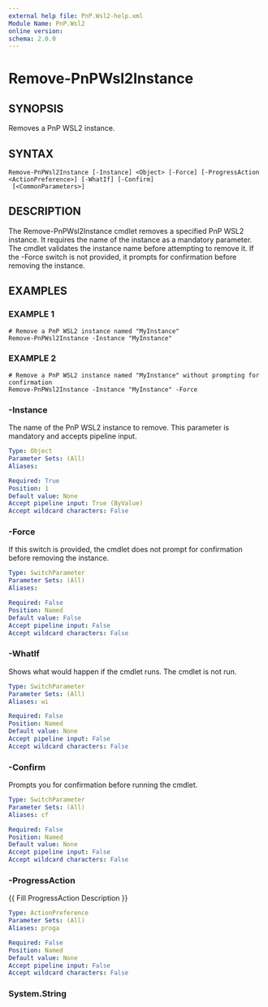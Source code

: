 ```yaml
---
external help file: PnP.Wsl2-help.xml
Module Name: PnP.Wsl2
online version:
schema: 2.0.0
---
```


# Remove-PnPWsl2Instance

## SYNOPSIS
Removes a PnP WSL2 instance.

## SYNTAX

```
Remove-PnPWsl2Instance [-Instance] <Object> [-Force] [-ProgressAction <ActionPreference>] [-WhatIf] [-Confirm]
 [<CommonParameters>]
```

## DESCRIPTION
The Remove-PnPWsl2Instance cmdlet removes a specified PnP WSL2 instance.
It requires the name of the instance as a mandatory parameter.
The cmdlet validates the instance name before attempting to remove it.
If the -Force switch is not provided, it prompts for confirmation before removing the instance.

## EXAMPLES

### EXAMPLE 1
```
# Remove a PnP WSL2 instance named "MyInstance"
Remove-PnPWsl2Instance -Instance "MyInstance"
```

### EXAMPLE 2
```
# Remove a PnP WSL2 instance named "MyInstance" without prompting for confirmation
Remove-PnPWsl2Instance -Instance "MyInstance" -Force
```



### -Instance
The name of the PnP WSL2 instance to remove.
This parameter is mandatory and accepts pipeline input.

```yaml
Type: Object
Parameter Sets: (All)
Aliases:

Required: True
Position: 1
Default value: None
Accept pipeline input: True (ByValue)
Accept wildcard characters: False
```

### -Force
If this switch is provided, the cmdlet does not prompt for confirmation before removing the instance.

```yaml
Type: SwitchParameter
Parameter Sets: (All)
Aliases:

Required: False
Position: Named
Default value: False
Accept pipeline input: False
Accept wildcard characters: False
```

### -WhatIf
Shows what would happen if the cmdlet runs.
The cmdlet is not run.

```yaml
Type: SwitchParameter
Parameter Sets: (All)
Aliases: wi

Required: False
Position: Named
Default value: None
Accept pipeline input: False
Accept wildcard characters: False
```

### -Confirm
Prompts you for confirmation before running the cmdlet.

```yaml
Type: SwitchParameter
Parameter Sets: (All)
Aliases: cf

Required: False
Position: Named
Default value: None
Accept pipeline input: False
Accept wildcard characters: False
```

### -ProgressAction
{{ Fill ProgressAction Description }}

```yaml
Type: ActionPreference
Parameter Sets: (All)
Aliases: proga

Required: False
Position: Named
Default value: None
Accept pipeline input: False
Accept wildcard characters: False
```







### System.String